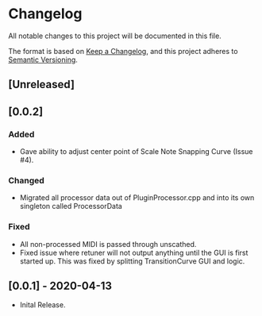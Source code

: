 # Changelog
All notable changes to this project will be documented in this file.

The format is based on [Keep a Changelog](https://keepachangelog.com/en/1.0.0/),
and this project adheres to [Semantic Versioning](https://semver.org/spec/v2.0.0.html).

## [Unreleased]

## [0.0.2]
### Added
- Gave ability to adjust center point of Scale Note Snapping Curve (Issue #4).

### Changed
- Migrated all processor data out of PluginProcessor.cpp and into its own singleton called ProcessorData

### Fixed
- All non-processed MIDI is passed through unscathed.
- Fixed issue where retuner will not output anything until the GUI is first started up.  This was fixed by splitting TransitionCurve GUI and logic.

## [0.0.1] - 2020-04-13
- Inital Release.
